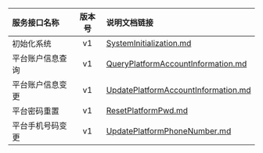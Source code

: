   
| 服务接口名称 | 版本号 | 说明文档链接 |  
| :----------------- | :-----: | :---------------- |  
| 初始化系统 | v1 | [SystemInitialization.md](https://github.com/Zhang-Monica/gitMd/blob/master/EpeisPlat/PlatAccountServer/SystemInitialization.md) |  
| 平台账户信息查询 | v1 | [QueryPlatformAccountInformation.md](https://github.com/Zhang-Monica/gitMd/blob/master/EpeisPlat/PlatAccountServer/QueryPlatformAccountInformation.md) |  
| 平台账户信息变更 | v1 | [UpdatePlatformAccountInformation.md](https://github.com/Zhang-Monica/gitMd/blob/master/EpeisPlat/PlatAccountServer/UpdatePlatformAccountInformation.md) |  
| 平台密码重置 | v1 | [ResetPlatformPwd.md](https://github.com/Zhang-Monica/gitMd/blob/master/EpeisPlat/PlatAccountServer/ResetPlatformPwd.md) |  
| 平台手机号码变更 | v1 | [UpdatePlatformPhoneNumber.md](https://github.com/Zhang-Monica/gitMd/blob/master/EpeisPlat/PlatAccountServer/UpdatePlatformPhoneNumber.md) |  
  
